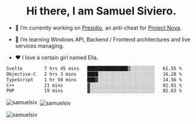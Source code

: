 <h1 align="center">Hi there, I am Samuel Siviero.</h1>

- 🔭 I’m currently working on [Presidio](https://presidio.ac), an anti-cheat for [Project Nova](https://discord.gg/novafn).

- 🌱 I’m learning Windows API, Backend / Frontend architectures and live services managing.

- ❤️ I love a certain girl named Ella.

<!--START_SECTION:waka-->

```txt
Svelte        7 hrs 45 mins   ███████████████▒░░░░░░░░░   61.55 %
Objective-C   2 hrs 3 mins    ████░░░░░░░░░░░░░░░░░░░░░   16.28 %
TypeScript    1 hr 50 mins    ███▓░░░░░░░░░░░░░░░░░░░░░   14.56 %
C++           21 mins         ▓░░░░░░░░░░░░░░░░░░░░░░░░   02.81 %
PHP           19 mins         ▓░░░░░░░░░░░░░░░░░░░░░░░░   02.63 %
```

<!--END_SECTION:waka-->

<p><img align="left" src="https://github-readme-stats.vercel.app/api/top-langs?username=samuelsiv&show_icons=true&locale=en&layout=compact&theme=radical" alt="samuelsiv" /></p>

<p>&nbsp;<img align="center" src="https://github-readme-stats.vercel.app/api?username=samuelsiv&show_icons=true&locale=en&theme=radical" alt="samuelsiv" /></p>
<p align="left"> <img src="https://komarev.com/ghpvc/?username=samuelsiv&label=Profile%20views&color=0e75b6&style=flat" alt="samuelsiv" /> </p>

